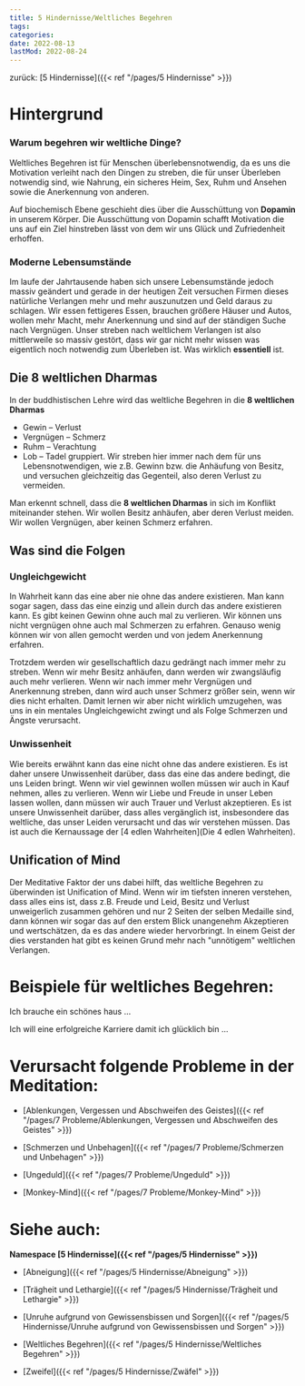 ```yaml
---
title: 5 Hindernisse/Weltliches Begehren
tags:
categories:
date: 2022-08-13
lastMod: 2022-08-24
---
```

zurück: [5 Hindernisse]({{< ref "/pages/5 Hindernisse" >}})



# Hintergrund

### Warum begehren wir weltliche Dinge?
Weltliches Begehren ist für Menschen überlebensnotwendig, da es uns die Motivation verleiht nach den Dingen zu streben, die für unser Überleben notwendig sind, wie Nahrung, ein sicheres Heim, Sex, Ruhm und Ansehen sowie die Anerkennung von anderen.

Auf biochemisch Ebene geschieht dies über die Ausschüttung von **Dopamin** in unserem Körper. Die Ausschüttung von Dopamin schafft Motivation die uns auf ein Ziel hinstreben lässt von dem wir uns Glück und Zufriedenheit erhoffen.

### Moderne Lebensumstände

Im laufe der Jahrtausende haben sich unsere Lebensumstände jedoch massiv geändert und gerade in der heutigen Zeit versuchen Firmen dieses natürliche Verlangen mehr und mehr auszunutzen und Geld daraus zu schlagen. Wir essen fettigeres Essen, brauchen größere Häuser und Autos, wollen mehr Macht, mehr Anerkennung und sind auf der ständigen Suche nach Vergnügen. Unser streben nach weltlichem Verlangen ist also mittlerweile so massiv gestört, dass wir gar nicht mehr wissen was eigentlich noch notwendig zum Überleben ist. Was wirklich **essentiell** ist.



## Die 8 weltlichen Dharmas

In der buddhistischen Lehre wird das weltliche Begehren in die **8 weltlichen Dharmas**
* Gewin – Verlust
* Vergnügen – Schmerz
* Ruhm – Verachtung
* Lob – Tadel
gruppiert. Wir streben hier immer nach dem für uns Lebensnotwendigen, wie z.B. Gewinn bzw. die Anhäufung von Besitz, und versuchen gleichzeitig das Gegenteil, also deren Verlust zu vermeiden.

Man erkennt schnell, dass die **8 weltlichen Dharmas** in sich im Konflikt miteinander stehen. Wir wollen Besitz anhäufen, aber deren Verlust meiden. Wir wollen Vergnügen, aber keinen Schmerz erfahren.



## Was sind die Folgen

### Ungleichgewicht
In Wahrheit kann das eine aber nie ohne das andere existieren. Man kann sogar sagen, dass das eine einzig und allein durch das andere existieren kann. Es gibt keinen Gewinn ohne auch mal zu verlieren. Wir können uns nicht vergnügen ohne auch mal Schmerzen zu erfahren. Genauso wenig können wir von allen gemocht werden und von jedem Anerkennung erfahren.

Trotzdem werden wir gesellschaftlich dazu gedrängt nach immer mehr zu streben. Wenn wir mehr Besitz anhäufen, dann werden wir zwangsläufig auch mehr verlieren. Wenn wir nach immer mehr Vergnügen und Anerkennung streben, dann wird auch unser Schmerz größer sein, wenn wir dies nicht erhalten. Damit lernen wir aber nicht wirklich umzugehen, was uns in ein mentales Ungleichgewicht zwingt und als Folge Schmerzen und Ängste verursacht.

### Unwissenheit

Wie bereits erwähnt kann das eine nicht ohne das andere existieren. Es ist daher unsere Unwissenheit darüber, dass das eine das andere bedingt, die uns Leiden bringt. Wenn wir viel gewinnen wollen müssen wir auch in Kauf nehmen, alles zu verlieren. Wenn wir Liebe und Freude in unser Leben lassen wollen, dann müssen wir auch Trauer und Verlust akzeptieren. Es ist unsere Unwissenheit darüber, dass alles vergänglich ist, insbesondere das weltliche, das unser Leiden verursacht und das wir verstehen müssen. Das ist auch die Kernaussage der [4 edlen Wahrheiten](Die 4 edlen Wahrheiten).



## Unification of Mind

Der Meditative Faktor der uns dabei hilft, das weltliche Begehren zu überwinden ist Unification of Mind. Wenn wir im tiefsten inneren verstehen, dass alles eins ist, dass z.B. Freude und Leid, Besitz und Verlust unweigerlich zusammen gehören und nur 2 Seiten der selben Medaille sind, dann können wir sogar das auf den erstem Blick unangenehm Akzeptieren und wertschätzen, da es das andere wieder hervorbringt. In einem Geist der dies verstanden hat gibt es keinen Grund mehr nach "unnötigem" weltlichen Verlangen.



# Beispiele für weltliches Begehren:

Ich brauche ein schönes haus ...

Ich will eine erfolgreiche Karriere damit ich glücklich bin ...



# Verursacht folgende Probleme in der Meditation:

  + [Ablenkungen, Vergessen und Abschweifen des Geistes]({{< ref "/pages/7 Probleme/Ablenkungen, Vergessen und Abschweifen des Geistes" >}})

  + [Schmerzen und Unbehagen]({{< ref "/pages/7 Probleme/Schmerzen und Unbehagen" >}})

  + [Ungeduld]({{< ref "/pages/7 Probleme/Ungeduld" >}})

  + [Monkey-Mind]({{< ref "/pages/7 Probleme/Monkey-Mind" >}})



# Siehe auch:

**Namespace [5 Hindernisse]({{< ref "/pages/5 Hindernisse" >}})**

  + [Abneigung]({{< ref "/pages/5 Hindernisse/Abneigung" >}})

  + [Trägheit und Lethargie]({{< ref "/pages/5 Hindernisse/Trägheit und Lethargie" >}})

  + [Unruhe aufgrund von Gewissensbissen und Sorgen]({{< ref "/pages/5 Hindernisse/Unruhe aufgrund von Gewissensbissen und Sorgen" >}})

  + [Weltliches Begehren]({{< ref "/pages/5 Hindernisse/Weltliches Begehren" >}})

  + [Zweifel]({{< ref "/pages/5 Hindernisse/Zwäfel" >}})


